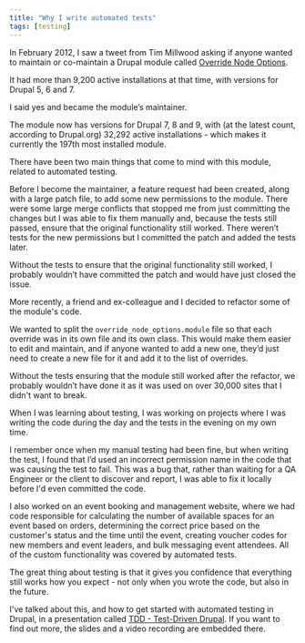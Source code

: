 ```yaml
---
title: "Why I write automated tests"
tags: [testing]
---
```


In February 2012, I saw a tweet from Tim Millwood asking if anyone wanted to maintain or co-maintain a Drupal module called [Override Node Options](https://www.drupal.org/project/override_node_options).

It had more than 9,200 active installations at that time, with versions for Drupal 5, 6 and 7.

I said yes and became the module’s maintainer.

The module now has versions for Drupal 7, 8 and 9, with (at the latest count, according to Drupal.org) 32,292 active installations - which makes it currently the 197th most installed module.

There have been two main things that come to mind with this module, related to automated testing.

Before I become the maintainer, a feature request had been created, along with a large patch file, to add some new permissions to the module. There were some large merge conflicts that stopped me from just committing the changes but I was able to fix them manually and, because the tests still passed, ensure that the original functionality still worked. There weren’t tests for the new permissions but I committed the patch and added the tests later.

Without the tests to ensure that the original functionality still worked, I probably wouldn’t have committed the patch and would have just closed the issue.

More recently, a friend and ex-colleague and I decided to refactor some of the module's code.

We wanted to split the `override_node_options.module` file so that each override was in its own file and its own class. This would make them easier to edit and maintain, and if anyone wanted to add a new one, they’d just need to create a new file for it and add it to the list of overrides.

Without the tests ensuring that the module still worked after the refactor, we probably wouldn’t have done it as it was used on over 30,000 sites that I didn't want to break.

When I was learning about testing, I was working on projects where I was writing the code during the day and the tests in the evening on my own time.

I remember once when my manual testing had been fine, but when writing the test, I found that I’d used an incorrect permission name in the code that was causing the test to fail. This was a bug that, rather than waiting for a QA Engineer or the client to discover and report, I was able to fix it locally before I'd even committed the code.

I also worked on an event booking and management website, where we had code responsible for calculating the number of available spaces for an event based on orders, determining the correct price based on the customer's status and the time until the event, creating voucher codes for new members and event leaders, and bulk messaging event attendees. All of the custom functionality was covered by automated tests.

The great thing about testing is that it gives you confidence that everything still works how you expect - not only when you wrote the code, but also in the future.

I've talked about this, and how to get started with automated testing in Drupal, in a presentation called [TDD - Test-Driven Drupal]({{site.url}}/talks/tdd-test-driven-drupal). If you want to find out more, the slides and a video recording are embedded there.
